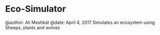 # Eco-Simulator
@author: Ali Meshkat 
@date: April 4, 2017
Simulates an ecosystem using Sheeps, plants and wolves
